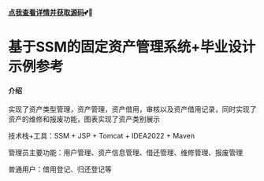  **[点我查看详情并获取源码](http://blog.cyrobot.top/blog/article/159)💕🤞** 

# 基于SSM的固定资产管理系统+毕业设计示例参考

#### 介绍
实现了资产类型管理，资产管理，资产借用，审核以及资产借用记录，同时实现了资产的维修和报废功能，图表实现了资产类别展示

技术栈+工具：SSM + JSP + Tomcat + IDEA2022 + Maven

管理员主要功能：用户管理、资产信息管理、借还管理、维修管理、报废管理

普通用户：借用登记、归还登记等

